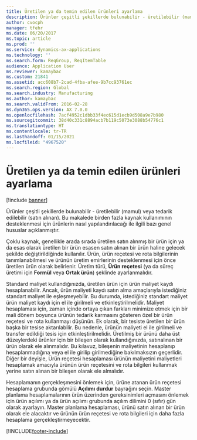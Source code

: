```yaml
---
title: Üretilen ya da temin edilen ürünleri ayarlama
description: Ürünler çeşitli şekillerde bulunabilir - üretilebilir (mamul) veya tedarik edilebilir (satın alınan). Bu makalede birden fazla kaynak kullanımının desteklenmesi için ürünlerin nasıl yapılandırılacağı ile ilgili bazı genel hususlar açıklanmıştır.
author: cvocph
manager: tfehr
ms.date: 06/20/2017
ms.topic: article
ms.prod: ''
ms.service: dynamics-ax-applications
ms.technology: ''
ms.search.form: ReqGroup, ReqItemTable
audience: Application User
ms.reviewer: kamaybac
ms.custom: 21841
ms.assetid: acc608b7-2cad-4fba-afee-9b7cc93761ec
ms.search.region: Global
ms.search.industry: Manufacturing
ms.author: kamaybac
ms.search.validFrom: 2016-02-28
ms.dyn365.ops.version: AX 7.0.0
ms.openlocfilehash: 7acf4952c1dbb33f4ec615d1ecb9d508a9e7b980
ms.sourcegitcommit: 38d40c331c8894acb7b119c5073e3088b54776c1
ms.translationtype: HT
ms.contentlocale: tr-TR
ms.lasthandoff: 01/15/2021
ms.locfileid: "4967520"
---
```

# <a name="set-up-products-that-can-be-produced-or-procured"></a>Üretilen ya da temin edilen ürünleri ayarlama

[!include [banner](../includes/banner.md)]

Ürünler çeşitli şekillerde bulunabilir - üretilebilir (mamul) veya tedarik edilebilir (satın alınan). Bu makalede birden fazla kaynak kullanımının desteklenmesi için ürünlerin nasıl yapılandırılacağı ile ilgili bazı genel hususlar açıklanmıştır. 

Çoklu kaynak, genellikle arada sırada üretilen satın alınmış bir ürün için ya da esas olarak üretilen bir ürün esasen satın alınan bir ürün haline gelecek şekilde değiştirildiğinde kullanılır. Ürün, ürün reçetesi ve rota bilgilerinin tanımlanabilmesi ve ürünün üretim emirlerinin desteklenmesi için önce üretilen ürün olarak belirlenir. Üretim türü, **Ürün reçetesi** (ya da süreç üretimi için **Formül** veya **Ortak ürün**) şeklinde ayarlanmalıdır.

Standard maliyet kullandığınızda, üretilen ürün için ürün maliyet kaydı hesaplanabilir. Ancak, ürün maliyeti kaydı satın alma amaçlarıyla istediğiniz standart maliyet ile eşleşmeyebilir. Bu durumda, istediğiniz standart maliyet ürün maliyet kaydı için el ile girilmeli ve etkinleştirilmelidir. Maliyet hesaplaması için, zaman içinde ortaya çıkan farkları minimize etmek için bir mali dönem boyunca ürünün tedarik karmasını gösteren özel bir ürün reçetesi ve rota kullanmayı düşünün. Ek olarak, bir tesiste üretilen bir ürün başka bir tesise aktarılabilir. Bu nedenle, ürünün maliyeti el ile girilmeli ve transfer edildiği tesis için etkinleştirilmelidir. Üretilmiş bir ürünü daha üst düzeylerdeki ürünler için bir bileşen olarak kullandığınızda, satınalınan bir ürün olarak ele alınmalıdır. Bu kılavuz, bileşenin maliyetinin hesaplanıp hesaplanmadığına veya el ile girilip girilmediğine bakılmaksızın geçerlidir. Diğer bir deyişle, Ürün reçetesi hesaplaması ürünün maliyetini maliyetleri hesaplamak amacıyla ürünün ürün reçetesini ve rota bilgileri kullanmak yerine satın alınan bir bileşen olarak ele almalıdır. 

Hesaplamanın gerçekleşmesini önlemek için, ürüne atanan ürün reçetesi hesaplama grubunda gömülü **Açılımı durdur** bayrağını seçin. Master planlama hesaplamalarının ürün üzerinden gereksinimleri açmasını önlemek için ürün açılımı ya da ürün açılımı grubunda açılım dilimini 0 (sıfır) gün olarak ayarlayın. Master planlama hesaplaması, ürünü satın alınan bir ürün olarak ele alacaktır ve ürünün ürün reçetesi ve rota bilgileri için daha fazla hesaplama gerçekleştirmeyecektir.







[!INCLUDE[footer-include](../../includes/footer-banner.md)]
